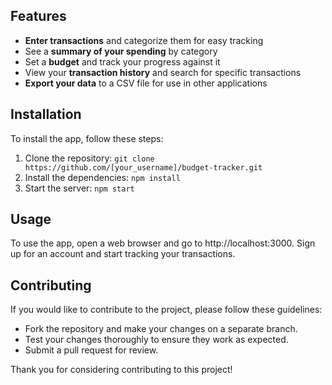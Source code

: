 ## Features

- **Enter transactions** and categorize them for easy tracking
- See a **summary of your spending** by category
- Set a **budget** and track your progress against it
- View your **transaction history** and search for specific transactions
- **Export your data** to a CSV file for use in other applications

## Installation

To install the app, follow these steps:

1. Clone the repository: `git clone https://github.com/[your_username]/budget-tracker.git`
2. Install the dependencies: `npm install`
3. Start the server: `npm start`

## Usage

To use the app, open a web browser and go to http://localhost:3000. Sign up for an account and start tracking your transactions.

## Contributing

If you would like to contribute to the project, please follow these guidelines:

- Fork the repository and make your changes on a separate branch.
- Test your changes thoroughly to ensure they work as expected.
- Submit a pull request for review.

Thank you for considering contributing to this project!
